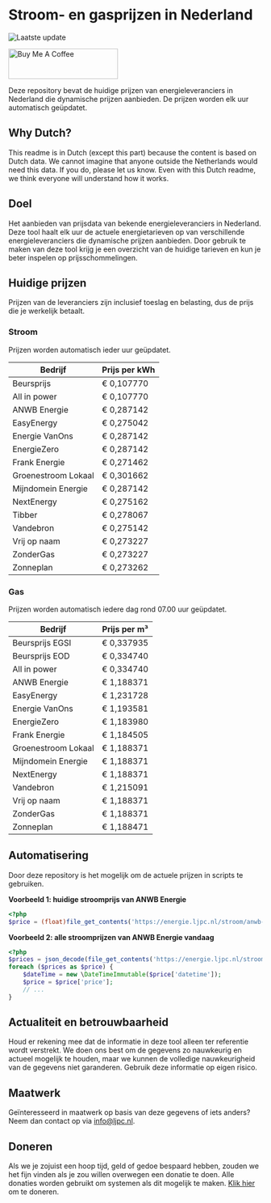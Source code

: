 # Stroom- en gasprijzen in Nederland

![Laatste update](https://img.shields.io/badge/laatste%20update-2025--04--23%2022%3A00%20CET-brightgreen)

<a href="https://www.buymeacoffee.com/Lars-" target="_blank"><img src="https://cdn.buymeacoffee.com/buttons/v2/default-orange.png" alt="Buy Me A Coffee" height="60" style="height: 60px !important;width: 217px !important;" ></a>

Deze repository bevat de huidige prijzen van energieleveranciers in Nederland die dynamische prijzen aanbieden. De prijzen worden elk uur automatisch geüpdatet.

## Why Dutch?

This readme is in Dutch (except this part) because the content is based on Dutch data. We cannot imagine that anyone outside the Netherlands would need this data. If you do, please let us know. Even with this Dutch readme, we think
everyone will understand how it works.

## Doel

Het aanbieden van prijsdata van bekende energieleveranciers in Nederland. Deze tool haalt elk uur de actuele energietarieven op van verschillende energieleveranciers die dynamische prijzen aanbieden. Door gebruik te maken van deze tool
krijg je een overzicht van de huidige tarieven en kun je beter inspelen op prijsschommelingen.

## Huidige prijzen

Prijzen van de leveranciers zijn inclusief toeslag en belasting, dus de prijs die je werkelijk betaalt.

### Stroom

Prijzen worden automatisch ieder uur geüpdatet.

 Bedrijf | Prijs per kWh 
---------|---------------
Beursprijs | € 0,107770
All in power | € 0,107770
ANWB Energie | € 0,287142
EasyEnergy | € 0,275042
Energie VanOns | € 0,287142
EnergieZero | € 0,287142
Frank Energie | € 0,271462
Groenestroom Lokaal | € 0,301662
Mijndomein Energie | € 0,287142
NextEnergy | € 0,275162
Tibber | € 0,278067
Vandebron | € 0,275142
Vrij op naam | € 0,273227
ZonderGas | € 0,273227
Zonneplan | € 0,273262


### Gas

Prijzen worden automatisch iedere dag rond 07.00 uur geüpdatet.

 Bedrijf | Prijs per m³ 
---------|--------------
Beursprijs EGSI | € 0,337935
Beursprijs EOD | € 0,334740
All in power | € 0,334740
ANWB Energie | € 1,188371
EasyEnergy | € 1,231728
Energie VanOns | € 1,193581
EnergieZero | € 1,183980
Frank Energie | € 1,184505
Groenestroom Lokaal | € 1,188371
Mijndomein Energie | € 1,188371
NextEnergy | € 1,188371
Vandebron | € 1,215091
Vrij op naam | € 1,188371
ZonderGas | € 1,188371
Zonneplan | € 1,188471


## Automatisering

Door deze repository is het mogelijk om de actuele prijzen in scripts te gebruiken.

**Voorbeeld 1: huidige stroomprijs van ANWB Energie**

```php
<?php
$price = (float)file_get_contents('https://energie.ljpc.nl/stroom/anwb-energie-nu.txt');

```

**Voorbeeld 2: alle stroomprijzen van ANWB Energie vandaag**

```php
<?php
$prices = json_decode(file_get_contents('https://energie.ljpc.nl/stroom/all-in-power-vandaag.json'),true);
foreach ($prices as $price) {
    $dateTime = new \DateTimeImmutable($price['datetime']);
    $price = $price['price'];
    // ...
}
```

## Actualiteit en betrouwbaarheid

Houd er rekening mee dat de informatie in deze tool alleen ter referentie wordt verstrekt. We doen ons best om de gegevens zo nauwkeurig en actueel mogelijk te houden, maar we kunnen de volledige nauwkeurigheid van de gegevens niet
garanderen. Gebruik deze informatie op eigen risico.

## Maatwerk

Geïnteresseerd in maatwerk op basis van deze gegevens of iets anders? Neem dan contact op
via [info@ljpc.nl](mailto:info@ljpc.nl?subject=Energie%20prijzen).

## Doneren

Als we je zojuist een hoop tijd, geld of gedoe bespaard hebben, zouden we het fijn vinden als je zou willen overwegen een
donatie te doen. Alle donaties worden gebruikt om systemen als dit mogelijk te
maken. [Klik hier](https://www.buymeacoffee.com/Lars-) om te doneren.
